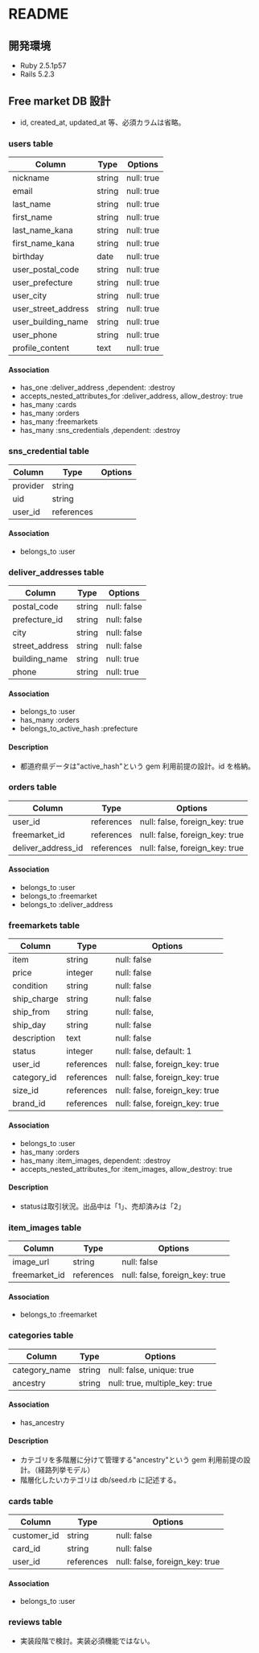 # README

## 開発環境

- Ruby 2.5.1p57
- Rails 5.2.3

## Free market DB 設計

- id, created_at, updated_at 等、必須カラムは省略。

### users table

| Column              | Type   | Options                                |
| ------------------- | ------ | -------------------------------------- |
| nickname            | string | null: true                             |
| email               | string | null: true                             |
| last_name           | string | null: true                             |
| first_name          | string | null: true                             |
| last_name_kana      | string | null: true                             |
| first_name_kana     | string | null: true                             |
| birthday            | date   | null: true                             |
| user_postal_code    | string | null: true                             |
| user_prefecture     | string | null: true                             |
| user_city           | string | null: true                             |
| user_street_address | string | null: true                             |
| user_building_name  | string | null: true                             |
| user_phone          | string | null: true                             |
| profile_content     | text   | null: true                             |

#### Association

- has_one :deliver_address ,dependent: :destroy
- accepts_nested_attributes_for :deliver_address, allow_destroy: true
- has_many :cards
- has_many :orders
- has_many :freemarkets
- has_many :sns_credentials ,dependent: :destroy

### sns_credential table

| Column   | Type       | Options                        |
| -------- | ---------- | ------------------------------ |
| provider | string     |                                |
| uid      | string     |                                |
| user_id  | references |                                |

#### Association

- belongs_to :user


### deliver_addresses table

| Column          | Type       | Options                        |
| --------------- | ---------- | ------------------------------ |
| postal_code     | string     | null: false                    |
| prefecture_id   | string     | null: false                    |
| city            | string     | null: false                    |
| street_address  | string     | null: false                    |
| building_name   | string     | null: true                     |
| phone           | string     | null: true                     |

#### Association

- belongs_to :user
- has_many :orders
- belongs_to_active_hash :prefecture

#### Description

- 都道府県データは"active_hash"という gem 利用前提の設計。id を格納。

### orders table

| Column             | Type       | Options                        |
| ------------------ | ---------- | ------------------------------ |
| user_id            | references | null: false, foreign_key: true |
| freemarket_id      | references | null: false, foreign_key: true |
| deliver_address_id | references | null: false, foreign_key: true |

#### Association

- belongs_to :user
- belongs_to :freemarket
- belongs_to :deliver_address

### freemarkets table

| Column      | Type       | Options                        |
| ----------- | ---------- | ------------------------------ |
| item        | string     | null: false                    |
| price       | integer    | null: false                    |
| condition   | string     | null: false                    |
| ship_charge | string     | null: false                    |
| ship_from   | string     | null: false,                   |
| ship_day    | string     | null: false                    |
| description | text       | null: false                    |
| status      | integer    | null: false, default: 1        |
| user_id     | references | null: false, foreign_key: true |
| category_id | references | null: false, foreign_key: true |
| size_id     | references | null: false, foreign_key: true |
| brand_id    | references | null: false, foreign_key: true |

#### Association

- belongs_to :user
- has_many :orders
- has_many :item_images, dependent: :destroy
- accepts_nested_attributes_for :item_images, allow_destroy: true

#### Description

- statusは取引状況。出品中は「1」、売却済みは「2」

### item_images table

| Column        | Type       | Options                        |
| ------------- | ---------- | ------------------------------ |
| image_url     | string     | null: false                    |
| freemarket_id | references | null: false, foreign_key: true |

#### Association

- belongs_to :freemarket

### categories table

| Column        | Type   | Options                        |
| ------------- | ------ | ------------------------------ |
| category_name | string | null: false, unique: true      |
| ancestry      | string | null: true, multiple_key: true |

#### Association

- has_ancestry

#### Description

- カテゴリを多階層に分けて管理する"ancestry"という gem 利用前提の設計。（経路列挙モデル）
- 階層化したいカテゴリは db/seed.rb に記述する。

### cards table

| Column      | Type       | Options                        |
| ----------- | ---------- | ------------------------------ |
| customer_id | string     | null: false                    |
| card_id     | string     | null: false                    |
| user_id     | references | null: false, foreign_key: true |
#### Association

- belongs_to :user

### reviews table

- 実装段階で検討。実装必須機能ではない。
